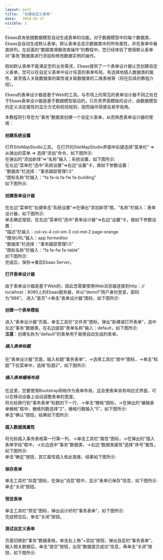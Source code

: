 ```yaml
---
layout: post
title:  "创建自定义表单"
date:   2018-02-27
visible: 1
---
```


Ebaas具有依据数据模型自动生成表单的功能。对于数据模型中的每个数据类，Ebaas会自动生成默认表单。默认表单会显示数据类中的所有属性，并在表单中垂直排列。在前面的“数据类增删改查操作”的教程中，您已经体验了使用默认表单对“事务”数据类进行添加和修改数据实例的操作。

假如默认表单不能满足您的业务需求，Ebaas提供了一个表单设计器让您创建自定义表单。您可以在自定义表单中设计任意的表单布局，有选择地插入数据类的属性，甚至插入关联数据类的属性或关联数据类的二维表格等（将在后续的教程介绍）。

Ebass的表单设计器是基于Web的工具。与市场上的常见的表单设计器不同之处在于Ebaas表单设计器是基于数据模型驱动的，只负责界面模板的设计，由数据模型的定义决定属性的显示方式和校验规则，因而操作简便且易学易用。

本教程将引导您为“事务”数据类创建一个自定义表单，从而熟悉表单设计器的使用：

#### 创建系统设置
打开SiteMapStudio工具。 在打开的SiteMapStudio界面中右键选择“菜单栏” => 从弹出的菜单 => 选择“添加”命令，如下图所示: 
<img src="{{'/assets/img/2018-2-26-创建自定义表单1.png' | prepend: site.baseurl }}" alt=""><br>
在弹出的“添加新体”=>“名称”输入：系统设置，如下图所示: 
<img src="{{'/assets/img/2018-2-26-创建自定义表单2.png' | prepend: site.baseurl }}" alt=""><br>
在左边”菜单栏“选中”系统设置“=>右边”设置“卡，做如下参数设置：<br>
“数据库”栏选择：“事务跟踪管理1.0”<br>
“图标名称”栏输入：“fa fa-la fa-fw fa-building”<br>
如下图所示: 
<img src="{{'/assets/img/2018-2-26-创建自定义表单3.png' | prepend: site.baseurl }}" alt=""><br>

#### 创建表单设计器
在左边”菜单栏“右键单击”系统设置“=>在弹出“添加新项”框，“名称”栏输入：表单设计器，如下图所示: 
<img src="{{'/assets/img/2018-2-26-创建自定义表单4.png' | prepend: site.baseurl }}" alt=""><br>
单击确定按钮，在左边”菜单栏“选中”表单设计器“=>右边”设置“卡，做如下参数设置：<br>
“描述”栏输入：col-xs-4 col-sm-3 col-md-2 page-orange<br>
"模块URL"输入：app.formeditor<br>
“数据库”栏选择：“事务跟踪管理1.0”<br>
“图标名称”栏输入：“fa fa-fw fa-table”<br>
如下图所示: 
<img src="{{'/assets/img/2018-2-26-创建自定义表单5.png' | prepend: site.baseurl }}" alt=""><br>
完成后，保存=>重启Ebaas Server。

#### 打开表单设计器

由于表单设计器是基于Web的，因此您需要使用Web浏览器连接到http：// localhost：8080上的Ebaas服务器，并以“demo1”用户身份登录，密码为“888”。
进入“首页”→单击“表单设计器”图标，如下图所示: 
<img src="{{'/assets/img/2018-2-26-打开自定义表单.png' | prepend: site.baseurl }}" alt=""><br>

#### 创建一个表单模板
进入“表单设计器”页面，单击工具栏“文件夹”图标，弹出“新建或打开表单”，选中左边“事务”数据类，在右边底部“表单名称”输入：default，如下图所示: 
<img src="{{'/assets/img/2018-2-26-打开自定义表单1.png' | prepend: site.baseurl }}" alt=""><br>
<strong>注意</strong>：创建名称为“default”的表单用于替换自动生成的表单。

##### 插入表单标题
在“表单设计器”页面，输入标题“事务表单”，→选择工具拦“居中”图标，→单击“标题”下拉菜单中，选择“标题2”，如下图所示: 
<img src="{{'/assets/img/2018-2-26-打开自定义表单2.png' | prepend: site.baseurl }}" alt=""><br>

##### 插入表单栅格布局
在这里，您要使用Bootstrap网格作为表单布局，这会使表单具有响应式界面，可以在移动设备上自动调整表单的宽度。<br>
将光标换行到“事务表单”标题的下一行，→单击“栅格”图标，→在弹出的“编辑表单栅格”框中，栅格列数选择“2”，栅格行数输入“5”，如下图所示: 
<img src="{{'/assets/img/2018-2-26-打开自定义表单3.png' | prepend: site.baseurl }}" alt=""><br>
单击“确认”按钮，结果如下图所示: 
<img src="{{'/assets/img/2018-2-26-打开自定义表单4.png' | prepend: site.baseurl }}" alt=""><br>

#### 插入数据类属性
将光标插入事务表格第一行第一列，→单击工具栏“属性”图标，→在弹出的“插入表单字段”框中，→左边选中“事务”数据类，→右边“数据类属性”选择“序号”属性，如下图所示:
<img src="{{'/assets/img/2018-2-26-打开自定义表单6.png' | prepend: site.baseurl }}" alt=""><br>
单击“确定”按钮，其它属性插入依此类推，结果如下图所示: 
<img src="{{'/assets/img/2018-2-26-打开自定义表单7A.png' | prepend: site.baseurl }}" alt=""><br>

#### 保存表单
单击工具栏“存盘”图标，在弹出“消息”框中，显示“表单已保存”信息，如下图所示: 
<img src="{{'/assets/img/2018-2-26-打开自定义表单8A.png' | prepend: site.baseurl }}" alt=""><br>
单击“关闭”按钮。

#### 预览表单
单击工具栏“预览”图标，弹出设计好的“事务表单”，如下图所示: 
<img src="{{'/assets/img/2018-2-26-打开自定义表单9A.png' | prepend: site.baseurl }}" alt=""><br>
完成预览后，单击“关闭”按钮。

#### 测试自定义表单
页面切换到“事务”数据表格，单击右上角“+添加”按钮，弹出自定的“事务表单”，输入相关数据后，单击“提交”按钮，出现“数据提交成功”信息，再单击“关闭”按钮，如下图所示: 
<img src="{{'/assets/img/2018-2-26-打开自定义表单10A.png' | prepend: site.baseurl }}" alt=""><br>

